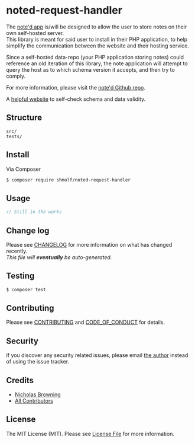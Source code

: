 # noted-request-handler
<!--
[![Latest Version on Packagist][ico-version]][link-packagist]
[![Software License][ico-license]](LICENSE.md)
[![Build Status][ico-travis]][link-travis]
[![Coverage Status][ico-scrutinizer]][link-scrutinizer]
[![Quality Score][ico-code-quality]][link-code-quality]
[![Total Downloads][ico-downloads]][link-downloads]
-->

The [note'd app](https://note-d.app) is/will be designed to allow the user to store notes
on their own self-hosted server.  
This library is meant for said user to install in their PHP application, to help simplify
the communication between the website and their hosting service.

Since a self-hosted data-repo (your PHP application storing notes) could reference an old iteration of this library,
the note application will attempt to query the host as to which schema version it accepts, and then try to comply.

For more information, please visit the [note'd Github repo](https://github.com/shmolf/noted).

A [helpful website](https://www.jsonschemavalidator.net/) to self-check schema and data validity.

## Structure

```
src/
tests/
```


## Install

Via Composer

``` bash
$ composer require shmolf/noted-request-handler
```

## Usage

``` php
// Still in the works
```

## Change log

Please see [CHANGELOG](CHANGELOG.md) for more information on what has changed recently.  
_This file will **eventually** be auto-generated._

## Testing

``` bash
$ composer test
```

## Contributing

Please see [CONTRIBUTING](CONTRIBUTING.md) and [CODE_OF_CONDUCT](CODE_OF_CONDUCT.md) for details.

## Security

If you discover any security related issues, please email <a href="mailto:shmolf@gmail.com">the author</a> instead of using the issue tracker.

## Credits

- [Nicholas Browning][link-author]
- [All Contributors][link-contributors]

## License

The MIT License (MIT). Please see [License File](LICENSE.md) for more information.
<!--
[ico-version]: https://img.shields.io/packagist/v/:vendor/:package_name.svg?style=flat-square
[ico-license]: https://img.shields.io/badge/license-MIT-brightgreen.svg?style=flat-square
[ico-travis]: https://img.shields.io/travis/:vendor/:package_name/master.svg?style=flat-square
[ico-scrutinizer]: https://img.shields.io/scrutinizer/coverage/g/:vendor/:package_name.svg?style=flat-square
[ico-code-quality]: https://img.shields.io/scrutinizer/g/:vendor/:package_name.svg?style=flat-square
[ico-downloads]: https://img.shields.io/packagist/dt/:vendor/:package_name.svg?style=flat-square

[link-packagist]: https://packagist.org/packages/:vendor/:package_name
[link-travis]: https://travis-ci.org/:vendor/:package_name
[link-scrutinizer]: https://scrutinizer-ci.com/g/:vendor/:package_name/code-structure
[link-code-quality]: https://scrutinizer-ci.com/g/:vendor/:package_name
[link-downloads]: https://packagist.org/packages/:vendor/:package_name
-->
[link-author]: https://github.com/shmolf
[link-contributors]: ../../contributors
